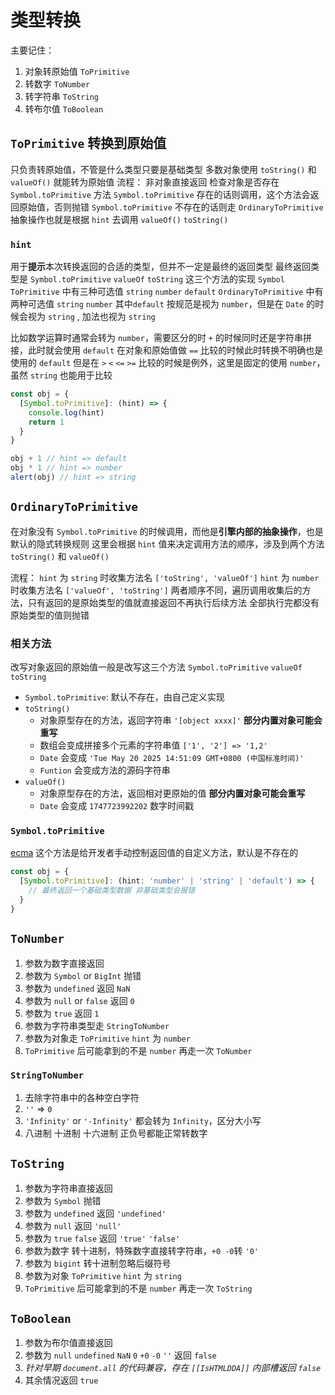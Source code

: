 # 类型转换
主要记住：
1. 对象转原始值 `ToPrimitive`
2. 转数字 `ToNumber`
3. 转字符串 `ToString`
4. 转布尔值 `ToBoolean`

## `ToPrimitive` 转换到原始值
只负责转原始值，不管是什么类型只要是基础类型
多数对象使用 `toString()` 和 `valueOf()` 就能转为原始值
流程：
非对象直接返回
检查对象是否存在 `Symbol.toPrimitive` 方法
`Symbol.toPrimitive` 存在的话则调用，这个方法会返回原始值，否则抛错
`Symbol.toPrimitive` 不存在的话则走 `OrdinaryToPrimitive` 抽象操作也就是根据 `hint` 去调用 `valueOf()` `toString()`


### `hint`
用于**提示**本次转换返回的合适的类型，但并不一定是最终的返回类型
最终返回类型是 `Symbol.toPrimitive` `valueOf` `toString` 这三个方法的实现
`Symbol ToPrimitive` 中有三种可选值 `string` `number` `default`
`OrdinaryToPrimitive` 中有两种可选值 `string` `number` 
其中`default` 按规范是视为 `number`，但是在 `Date` 的时候会视为 `string` , 加法也视为 `string`

比如数学运算时通常会转为 `number`，需要区分的时 `+` 的时候同时还是字符串拼接，此时就会使用 `default`
在对象和原始值做 `==` 比较的时候此时转换不明确也是使用的 `default`
但是在 `>` `<` `<=` `>=` 比较的时候是例外，这里是固定的使用 `number`，虽然 `string` 也能用于比较

```js
const obj = {
  [Symbol.toPrimitive]: (hint) => {
    console.log(hint)
    return 1
  }
}

obj + 1 // hint => default
obj * 1 // hint => number
alert(obj) // hint => string
```

## `OrdinaryToPrimitive`
在对象没有 `Symbol.toPrimitive` 的时候调用，而他是**引擎内部的抽象操作**，也是默认的隐式转换规则
这里会根据 `hint` 值来决定调用方法的顺序，涉及到两个方法 `toString()` 和 `valueOf()`

流程：
`hint` 为 `string` 时收集方法名 `['toString', 'valueOf']` 
`hint` 为 `number` 时收集方法名 `['valueOf', 'toString']` 
两者顺序不同，遍历调用收集后的方法，只有返回的是原始类型的值就直接返回不再执行后续方法
全部执行完都没有原始类型的值则抛错

### 相关方法
改写对象返回的原始值一般是改写这三个方法 `Symbol.toPrimitive` `valueOf` `toString`
- `Symbol.toPrimitive`: 默认不存在，由自己定义实现
- `toString()`
  - 对象原型存在的方法，返回字符串 `'[object xxxx]'` **部分内置对象可能会重写**
  - 数组会变成拼接多个元素的字符串值 `['1', '2'] => '1,2'`
  - `Date` 会变成 `'Tue May 20 2025 14:51:09 GMT+0800 (中国标准时间)'`
  - `Funtion` 会变成方法的源码字符串
- `valueOf()`
  - 对象原型存在的方法，返回相对更原始的值 **部分内置对象可能会重写**
  - `Date` 会变成 `1747723992202` 数字时间戳

### `Symbol.toPrimitive` 
[ecma](https://tc39.es/ecma262/#sec-toprimitive)
这个方法是给开发者手动控制返回值的自定义方法，默认是不存在的
```ts
const obj = {
  [Symbol.toPrimitive]: (hint: 'number' | 'string' | 'default') => {
    // 最终返回一个基础类型数据 非基础类型会报错
  }
}
```

## `ToNumber`
1. 参数为数字直接返回
2. 参数为 `Symbol` or `BigInt` 抛错
3. 参数为 `undefined` 返回 `NaN`
4. 参数为 `null` or `false` 返回 `0`
5. 参数为 `true` 返回 `1`
6. 参数为字符串类型走 `StringToNumber`
7. 参数为对象走 `ToPrimitive` `hint` 为 `number` 
8. `ToPrimitive` 后可能拿到的不是 `number` 再走一次 `ToNumber`

### `StringToNumber`
1. 去除字符串中的各种空白字符
2. `''` => `0`
3. `'Infinity'` or `'-Infinity'` 都会转为 `Infinity`，区分大小写
4. 八进制 十进制 十六进制 正负号都能正常转数字

## `ToString`
1. 参数为字符串直接返回
2. 参数为 `Symbol` 抛错
3. 参数为 `undefined` 返回 `'undefined'`
4. 参数为 `null` 返回 `'null'`
5. 参数为 `true` `false` 返回 `'true'` `'false'`
6. 参数为数字 转十进制，特殊数字直接转字符串，`+0 -0`转 `'0'`
7. 参数为 `bigint` 转十进制忽略后缀符号
8. 参数为对象 `ToPrimitive` `hint` 为 `string`
9. `ToPrimitive` 后可能拿到的不是 `number` 再走一次 `ToString`


## `ToBoolean`
1. 参数为布尔值直接返回
2. 参数为 `null` `undefined` `NaN` `0` `+0` `-0` `''` 返回 `false`
3. *针对早期 `document.all` 的代码兼容，存在 `[[IsHTMLDDA]]` 内部槽返回 `false`*
4. 其余情况返回 `true`